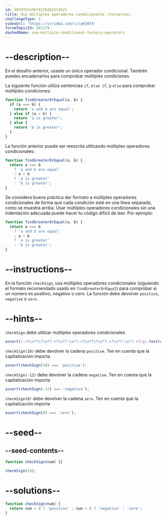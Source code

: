 ```yaml
---
id: 587d7b7e367417b2b2512b21
title: Usa múltiples operadores condicionales (ternarios)
challengeType: 1
videoUrl: 'https://scrimba.com/c/cyWJBT4'
forumTopicId: 301179
dashedName: use-multiple-conditional-ternary-operators
---
```


# --description--

En el desafío anterior, usaste un único operador condicional. También puedes encadenarlos para comprobar múltiples condiciones.

La siguiente función utiliza sentencias `if`, `else if`, y `else` para comprobar múltiples condiciones:

```js
function findGreaterOrEqual(a, b) {
  if (a === b) {
    return 'a and b are equal';
  } else if (a > b) {
    return 'a is greater';
  } else {
    return 'b is greater';
  }
}
```

La función anterior puede ser reescrita utilizando múltiples operadores condicionales:

```js
function findGreaterOrEqual(a, b) {
  return a === b
    ? 'a and b are equal'
    : a > b
    ? 'a is greater'
    : 'b is greater';
}
```

Se considera buena práctica dar formato a múltiples operadores condicionales de forma que cada condición esté en una línea separada, como se muestra arriba. Usar múltiples operadores condicionales sin una indentación adecuada puede hacer tu código difícil de leer. Por ejemplo:

```js
function findGreaterOrEqual(a, b) {
  return a === b
    ? 'a and b are equal'
    : a > b
    ? 'a is greater'
    : 'b is greater';
}
```

# --instructions--

En la función `checkSign`, usa múltiples operadores condicionales (siguiendo el formato recomendado usado en `findGreaterOrEqual`) para comprobar si un número es positivo, negativo o cero. La función debe devolver `positive`, `negative` o `zero`.

# --hints--

`checkSign` debe utilizar múltiples operadores condicionales

```js
assert(/.+?\s*?\?\s*?.+?\s*?:\s*?.+?\s*?\?\s*?.+?\s*?:\s*?.+?/gi.test(code));
```

`checkSign(10)` debe devolver la cadena `positive`. Ten en cuenta que la capitalización importa

```js
assert(checkSign(10) === 'positive');
```

`checkSign(-12)` debe devolver la cadena `negative`. Ten en cuenta que la capitalización importa

```js
assert(checkSign(-12) === 'negative');
```

`checkSign(0)` debe devolver la cadena `zero`. Ten en cuenta que la capitalización importa

```js
assert(checkSign(0) === 'zero');
```

# --seed--

## --seed-contents--

```js
function checkSign(num) {}

checkSign(10);
```

# --solutions--

```js
function checkSign(num) {
  return num > 0 ? 'positive' : num < 0 ? 'negative' : 'zero';
}
```
